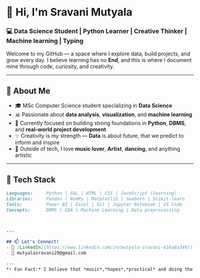 # 👋 Hi, I'm Sravani Mutyala

### 💻 Data Science Student | Python Learner | Creative Thinker | Machine learning | Typing 

Welcome to my GitHub — a space where I explore data, build projects, and grow every day. I believe learning has no **End**, and this is where I document mine through code, curiosity, and creativity.

---

## 🚀 About Me

- 🎓 MSc Computer Science student specializing in **Data Science**
- 📊 Passionate about **data analysis**, **visualization**, and **machine learning**
- 🧠 Currently focused on building strong foundations in **Python**, **DBMS**, and **real-world project development**
- ✨ Creativity is my strength — **Data** is about future, that we predict to inform and inspire
- 🌻 Outside of tech, I love **music lover**, **Artist**, **dancing**, and anything artistic

---

## 🔨 Tech Stack

```markdown
Languages:     Python | SQL | HTML | CSS | JavaScript (learning)
Libraries:     Pandas | NumPy | Matplotlib | Seaborn | Scikit-learn
Tools:         Power BI | Excel | Git | Jupyter Notebook | VS Code
Concepts:      DBMS | EDA | Machine Learning | Data preprocessing



---

## 📫 Let's Connect!
- 🔗 [LinkedIn](https://www.linkedin.com/in/mutyala-sravani-616a8a349/) 
- 📧 mutyalasravani29@gmail.com  

---
*⚡ Fun Fact:* I believe that *music*,*hopes*,*practical* and doing the things with love* can introduce us to *new versions of ourselves* — more alive, more connected, and more us 💜

